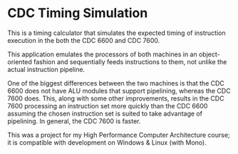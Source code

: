 CDC Timing Simulation
=============

This is a timing calculator that simulates the expected timing of instruction execution in the both the CDC 6600 and CDC 7600.

This application emulates the processors of both machines in an object-oriented fashion and sequentially feeds instructions to them, not unlike the actual instruction pipeline.

One of the biggest differences between the two machines is that the CDC 6600 does not have ALU modules that support pipelining, whereas the CDC 7600 does.
This, along with some other improvements, results in the CDC 7600 processing an instruction set more quickly than the CDC 6600 assuming the chosen instruction set is suited to take advantage of pipelining.
In general, the CDC 7600 is faster.

This was a project for my High Performance Computer Architecture course; it is compatible with development on Windows & Linux (with Mono).
